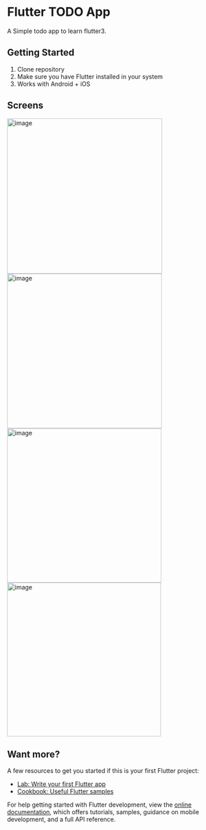 # Flutter TODO App

A Simple todo app to learn flutter3.

## Getting Started

1. Clone repository
2. Make sure you have Flutter installed in your system
3. Works with Android + iOS

## Screens
<img width="361" alt="image" src="https://user-images.githubusercontent.com/13075784/202876116-91bd1621-8a2b-497b-98d5-dfea04eba021.png">
<img width="360" alt="image" src="https://user-images.githubusercontent.com/13075784/202876133-43c335e6-3f55-45b7-9fd0-838a34b6e768.png">
<img width="359" alt="image" src="https://user-images.githubusercontent.com/13075784/202876153-85a8c741-b6b5-4aa2-98f8-229ac416c90b.png">
<img width="358" alt="image" src="https://user-images.githubusercontent.com/13075784/202876169-45c9d871-388f-4feb-af1b-f9bccdcf7381.png">


## Want more?
A few resources to get you started if this is your first Flutter project:

- [Lab: Write your first Flutter app](https://docs.flutter.dev/get-started/codelab)
- [Cookbook: Useful Flutter samples](https://docs.flutter.dev/cookbook)

For help getting started with Flutter development, view the
[online documentation](https://docs.flutter.dev/), which offers tutorials,
samples, guidance on mobile development, and a full API reference.
